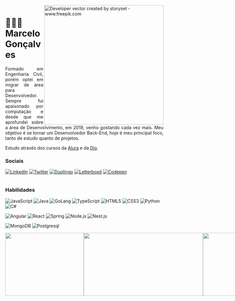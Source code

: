 <img align="right" alt="Developer vector created by storyset - www.freepik.com" height="380" src="https://cdn.discordapp.com/attachments/1076560271646150738/1154878279858266224/Hand_coding-bro.png">

<h1>
🙅🏽‍♂️ Marcelo Gonçalves 
</h1>

<p align="justify">
Formado em Engenharia Civil, porém optei em migrar de área para Desenvolvedor. Sempre fui apaixonado por computação e desde que me aprofundei sobre a área de Desenvolvimento, em 2019, venho gostando cada vez mais. Meu objetivo é se tornar um Desenvolvedor Back-End, hoje é meu principal foco, tanto de estudo quanto de projetos.

Estudo através dos cursos da <a href="https://cursos.alura.com.br/user/glorylaflare">Alura</a> e da <a href="https://www.dio.me/users/glorylaflare">Dio</a>.
</p>

<h3>Sociais</h3>
  
[![LinkedIn](https://img.shields.io/badge/LinkedIn-000?style=for-the-badge&logo=linkedin&logoColor=0E76A8)](https://www.linkedin.com/in/marcelogjr/) 
[![Twitter](https://img.shields.io/badge/Twitter-000?style=for-the-badge&logo=twitter)](https://twitter.com/glorylaflare)
[![Duolingo](https://img.shields.io/badge/Duolingo-000?style=for-the-badge&logo=duolingo)](https://www.duolingo.com/profile/glorylaflare)
[![Letterboxd](https://img.shields.io/badge/letterboxd-000?style=for-the-badge&logo=letterboxd)](https://letterboxd.com/glorylaflare/)
[![Codepen](https://img.shields.io/badge/Codepen-000?style=for-the-badge&logo=codepen)](https://codepen.io/glorylaflare)

<h1></h1>
<h3>Habilidades</h3>

![JavaScript](https://img.shields.io/badge/JavaScript-000?style=for-the-badge&logo=javascript)
![Java](https://img.shields.io/badge/Java-000?style=for-the-badge&logo=redhat&logoColor=EE0000)
![GoLang](https://img.shields.io/badge/Go-000?style=for-the-badge&logo=go)
![TypeScript](https://img.shields.io/badge/TypeScript-000?style=for-the-badge&logo=typescript)
![HTML5](https://img.shields.io/badge/HTML5-000?style=for-the-badge&logo=html5)	
![CSS3](https://img.shields.io/badge/CSS3-000?style=for-the-badge&logo=css3&logoColor=264CE4)
![Python](https://img.shields.io/badge/Python-000?style=for-the-badge&logo=python)
![C#](https://img.shields.io/badge/CSharp-000?style=for-the-badge&logo=csharp&logoColor=512BD4)

![Angular](https://img.shields.io/badge/Angular-000?style=for-the-badge&logo=angular&logoColor=C3002F)
![React](https://img.shields.io/badge/React-000?style=for-the-badge&logo=react&logoColor=#61DAFB)
![Spring](https://img.shields.io/badge/Spring-000?style=for-the-badge&logo=spring&logoColor=#6DB33F)
![Node.js](https://img.shields.io/badge/Nodejs-000?style=for-the-badge&logo=node.js)
![Nest.js](https://img.shields.io/badge/Nestjs-000?style=for-the-badge&logo=nestjs&logoColor=E0234E)

![MongoDB](https://img.shields.io/badge/MongoDB-000?style=for-the-badge&logo=mongodb)
![Postgresql](https://img.shields.io/badge/Postgresql-000?style=for-the-badge&logo=postgresql)

<div style="display: flex;">
<img height=200 width=250 src="https://github-readme-stats.vercel.app/api/top-langs/?username=glorylaflare&theme=vision-friendly-dark&show_icons=true&hide_border=true&layout=compact" />
<img height=200 width=380 src="https://github-readme-streak-stats.herokuapp.com/?user=glorylaflare&theme=vision-friendly-dark&hide_border=true" />
<img height=200 width=320 src="https://github-readme-stats.vercel.app/api?username=glorylaflare&theme=vision-friendly-dark&show_icons=true&hide_border=true&count_private=true" />
</div>

<!--  
<p>Extras</p>

![Photoshop](https://img.shields.io/badge/photoshop-000?style=for-the-badge&logo=adobephotoshop)
![CyPress](https://img.shields.io/badge/Cypress-000?style=for-the-badge&logo=cypress&logoColor=17202C&logoColor=fff)
![Excel](https://img.shields.io/badge/Microsoft_Excel-000?style=for-the-badge&logo=microsoftexcel&logoColor=217346)
![Notion](https://img.shields.io/badge/notion-000?style=for-the-badge&logo=notion)
![Git](https://img.shields.io/badge/Git-000?style=for-the-badge&logo=Git)

<h3>GitHub Stats</h3>

![Top Langs](https://github-readme-stats.vercel.app/api/top-langs/?username=glorylaflare&layout=donut-vertical&theme=algolia)
-->

